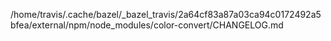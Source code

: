 /home/travis/.cache/bazel/_bazel_travis/2a64cf83a87a03ca94c0172492a5bfea/external/npm/node_modules/color-convert/CHANGELOG.md
